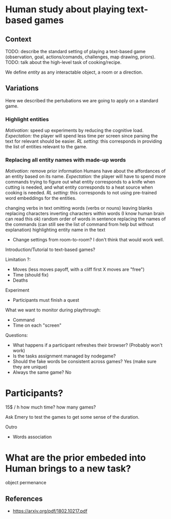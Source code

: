 
# Human study about playing text-based games

## Context
TODO: describe the standard setting of playing a text-based game (observation, goal, actions/comands, challenges, map drawing, priors).
TODO: talk about the high-level task of cooking/recipe.

We define *entity* as any interactable object, a room or a direction.

## Variations
Here we described the pertubations we are going to apply on a standard game.

### Highlight entities

*Motivation:* speed up experiments by reducing the cognitive load.
*Expectation:* the player will spend less time per screen since parsing the text for relevant should be easier.
*RL setting:* this corresponds in providing the list of entities relevant to the game.

### Replacing all entity names with made-up words

*Motivation:* remove prior information Humans have about the affordances of an entity based on its name.
*Expectation:* the player will have to spend more commands trying to figure out what entity corresponds to a knife when cutting is needed, and what entity corresponds to a heat source when cooking is needed.
*RL setting:* this corresponds to not using pre-trained word embeddings for the entities.

changing verbs in text
omitting words (verbs or nouns)
leaving blanks
replacing characters
inverting characters within words (I know human brain can read this ok)
random order of words in sentence
replacing the names of the commands (can still see the list of command from help but without explanation)
highlighting entity name in the text

- Change settings from room-to-room? I don't think that would work well.

Introduction/Tutorial to text-based games?

Limitation ?:
- Moves (less moves payoff, with a cliff first X moves are "free")
- Time (should fix)
- Deaths

Experiment
- Participants must finish a quest

What we want to monitor during playthrough:
- Command
- Time on each "screen"

Questions:
- What happens if a participant refreshes their browser? (Probably won't work)
- Is the tasks assignment managed by nodegame?
- Should the fake words be consistent across games? Yes (make sure they are unique)
- Always the same game? No

# Participants?
15$ / h
how much time?
how many games?

Ask Emery to test the games to get some sense of the duration.

Outro
- Words association

# What are the prior embeded into Human brings to a new task?
object permenance


## References

- https://arxiv.org/pdf/1802.10217.pdf
